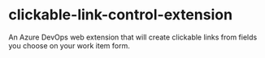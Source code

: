 # clickable-link-control-extension
An Azure DevOps web extension that will create clickable links from fields you choose on your work item form.
